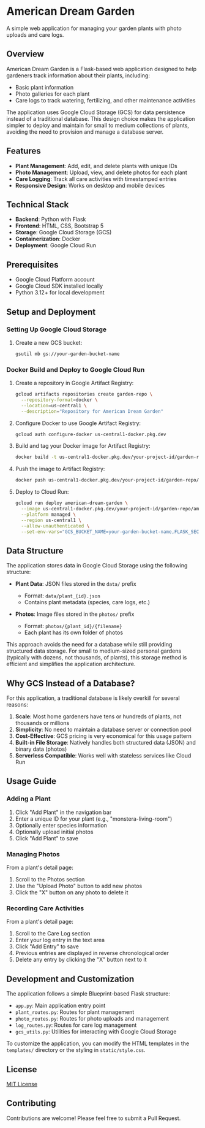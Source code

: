 # American Dream Garden

A simple web application for managing your garden plants with photo uploads and care logs.

## Overview

American Dream Garden is a Flask-based web application designed to help gardeners track information about their plants, including:

- Basic plant information
- Photo galleries for each plant
- Care logs to track watering, fertilizing, and other maintenance activities

The application uses Google Cloud Storage (GCS) for data persistence instead of a traditional database. This design choice makes the application simpler to deploy and maintain for small to medium collections of plants, avoiding the need to provision and manage a database server.

## Features

- **Plant Management**: Add, edit, and delete plants with unique IDs
- **Photo Management**: Upload, view, and delete photos for each plant
- **Care Logging**: Track all care activities with timestamped entries
- **Responsive Design**: Works on desktop and mobile devices

## Technical Stack

- **Backend**: Python with Flask
- **Frontend**: HTML, CSS, Bootstrap 5
- **Storage**: Google Cloud Storage (GCS)
- **Containerization**: Docker
- **Deployment**: Google Cloud Run

## Prerequisites

- Google Cloud Platform account
- Google Cloud SDK installed locally
- Python 3.12+ for local development

## Setup and Deployment

### Setting Up Google Cloud Storage

1. Create a new GCS bucket:
   ```bash
   gsutil mb gs://your-garden-bucket-name
   ```

### Docker Build and Deploy to Google Cloud Run

1. Create a repository in Google Artifact Registry:
   ```bash
   gcloud artifacts repositories create garden-repo \
     --repository-format=docker \
     --location=us-central1 \
     --description="Repository for American Dream Garden"
   ```

2. Configure Docker to use Google Artifact Registry:
   ```bash
   gcloud auth configure-docker us-central1-docker.pkg.dev
   ```

3. Build and tag your Docker image for Artifact Registry:
   ```bash
   docker build -t us-central1-docker.pkg.dev/your-project-id/garden-repo/american-dream-garden:latest .
   ```

4. Push the image to Artifact Registry:
   ```bash
   docker push us-central1-docker.pkg.dev/your-project-id/garden-repo/american-dream-garden:latest
   ```

5. Deploy to Cloud Run:
   ```bash
   gcloud run deploy american-dream-garden \
     --image us-central1-docker.pkg.dev/your-project-id/garden-repo/american-dream-garden:latest \
     --platform managed \
     --region us-central1 \
     --allow-unauthenticated \
     --set-env-vars="GCS_BUCKET_NAME=your-garden-bucket-name,FLASK_SECRET_KEY=your-secret-key"
   ```

## Data Structure

The application stores data in Google Cloud Storage using the following structure:

- **Plant Data**: JSON files stored in the `data/` prefix
  - Format: `data/plant_{id}.json`
  - Contains plant metadata (species, care logs, etc.)

- **Photos**: Image files stored in the `photos/` prefix
  - Format: `photos/{plant_id}/{filename}`
  - Each plant has its own folder of photos

This approach avoids the need for a database while still providing structured data storage. For small to medium-sized personal gardens (typically with dozens, not thousands, of plants), this storage method is efficient and simplifies the application architecture.

## Why GCS Instead of a Database?

For this application, a traditional database is likely overkill for several reasons:

1. **Scale**: Most home gardeners have tens or hundreds of plants, not thousands or millions
2. **Simplicity**: No need to maintain a database server or connection pool
3. **Cost-Effective**: GCS pricing is very economical for this usage pattern
4. **Built-in File Storage**: Natively handles both structured data (JSON) and binary data (photos)
5. **Serverless Compatible**: Works well with stateless services like Cloud Run

## Usage Guide

### Adding a Plant

1. Click "Add Plant" in the navigation bar
2. Enter a unique ID for your plant (e.g., "monstera-living-room")
3. Optionally enter species information
4. Optionally upload initial photos
5. Click "Add Plant" to save

### Managing Photos

From a plant's detail page:
1. Scroll to the Photos section
2. Use the "Upload Photo" button to add new photos
3. Click the "X" button on any photo to delete it

### Recording Care Activities

From a plant's detail page:
1. Scroll to the Care Log section
2. Enter your log entry in the text area
3. Click "Add Entry" to save
4. Previous entries are displayed in reverse chronological order
5. Delete any entry by clicking the "X" button next to it

## Development and Customization

The application follows a simple Blueprint-based Flask structure:

- `app.py`: Main application entry point
- `plant_routes.py`: Routes for plant management
- `photo_routes.py`: Routes for photo uploads and management
- `log_routes.py`: Routes for care log management
- `gcs_utils.py`: Utilities for interacting with Google Cloud Storage

To customize the application, you can modify the HTML templates in the `templates/` directory or the styling in `static/style.css`.

## License

[MIT License](LICENSE)

## Contributing

Contributions are welcome! Please feel free to submit a Pull Request.
